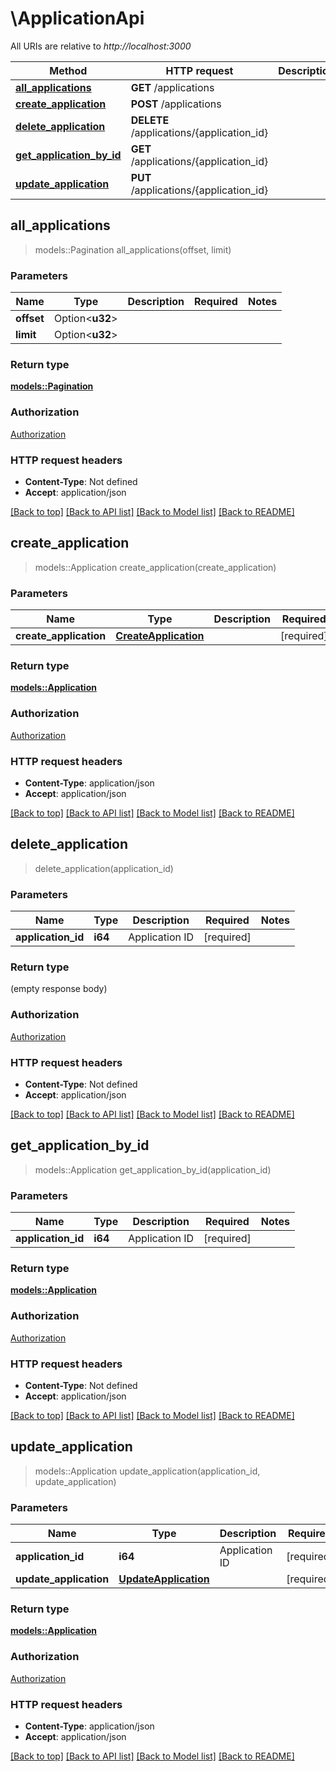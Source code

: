 # \ApplicationApi

All URIs are relative to *http://localhost:3000*

Method | HTTP request | Description
------------- | ------------- | -------------
[**all_applications**](ApplicationApi.md#all_applications) | **GET** /applications | 
[**create_application**](ApplicationApi.md#create_application) | **POST** /applications | 
[**delete_application**](ApplicationApi.md#delete_application) | **DELETE** /applications/{application_id} | 
[**get_application_by_id**](ApplicationApi.md#get_application_by_id) | **GET** /applications/{application_id} | 
[**update_application**](ApplicationApi.md#update_application) | **PUT** /applications/{application_id} | 



## all_applications

> models::Pagination all_applications(offset, limit)


### Parameters


Name | Type | Description  | Required | Notes
------------- | ------------- | ------------- | ------------- | -------------
**offset** | Option<**u32**> |  |  |
**limit** | Option<**u32**> |  |  |

### Return type

[**models::Pagination**](Pagination.md)

### Authorization

[Authorization](../README.md#Authorization)

### HTTP request headers

- **Content-Type**: Not defined
- **Accept**: application/json

[[Back to top]](#) [[Back to API list]](../README.md#documentation-for-api-endpoints) [[Back to Model list]](../README.md#documentation-for-models) [[Back to README]](../README.md)


## create_application

> models::Application create_application(create_application)


### Parameters


Name | Type | Description  | Required | Notes
------------- | ------------- | ------------- | ------------- | -------------
**create_application** | [**CreateApplication**](CreateApplication.md) |  | [required] |

### Return type

[**models::Application**](Application.md)

### Authorization

[Authorization](../README.md#Authorization)

### HTTP request headers

- **Content-Type**: application/json
- **Accept**: application/json

[[Back to top]](#) [[Back to API list]](../README.md#documentation-for-api-endpoints) [[Back to Model list]](../README.md#documentation-for-models) [[Back to README]](../README.md)


## delete_application

> delete_application(application_id)


### Parameters


Name | Type | Description  | Required | Notes
------------- | ------------- | ------------- | ------------- | -------------
**application_id** | **i64** | Application ID | [required] |

### Return type

 (empty response body)

### Authorization

[Authorization](../README.md#Authorization)

### HTTP request headers

- **Content-Type**: Not defined
- **Accept**: application/json

[[Back to top]](#) [[Back to API list]](../README.md#documentation-for-api-endpoints) [[Back to Model list]](../README.md#documentation-for-models) [[Back to README]](../README.md)


## get_application_by_id

> models::Application get_application_by_id(application_id)


### Parameters


Name | Type | Description  | Required | Notes
------------- | ------------- | ------------- | ------------- | -------------
**application_id** | **i64** | Application ID | [required] |

### Return type

[**models::Application**](Application.md)

### Authorization

[Authorization](../README.md#Authorization)

### HTTP request headers

- **Content-Type**: Not defined
- **Accept**: application/json

[[Back to top]](#) [[Back to API list]](../README.md#documentation-for-api-endpoints) [[Back to Model list]](../README.md#documentation-for-models) [[Back to README]](../README.md)


## update_application

> models::Application update_application(application_id, update_application)


### Parameters


Name | Type | Description  | Required | Notes
------------- | ------------- | ------------- | ------------- | -------------
**application_id** | **i64** | Application ID | [required] |
**update_application** | [**UpdateApplication**](UpdateApplication.md) |  | [required] |

### Return type

[**models::Application**](Application.md)

### Authorization

[Authorization](../README.md#Authorization)

### HTTP request headers

- **Content-Type**: application/json
- **Accept**: application/json

[[Back to top]](#) [[Back to API list]](../README.md#documentation-for-api-endpoints) [[Back to Model list]](../README.md#documentation-for-models) [[Back to README]](../README.md)

